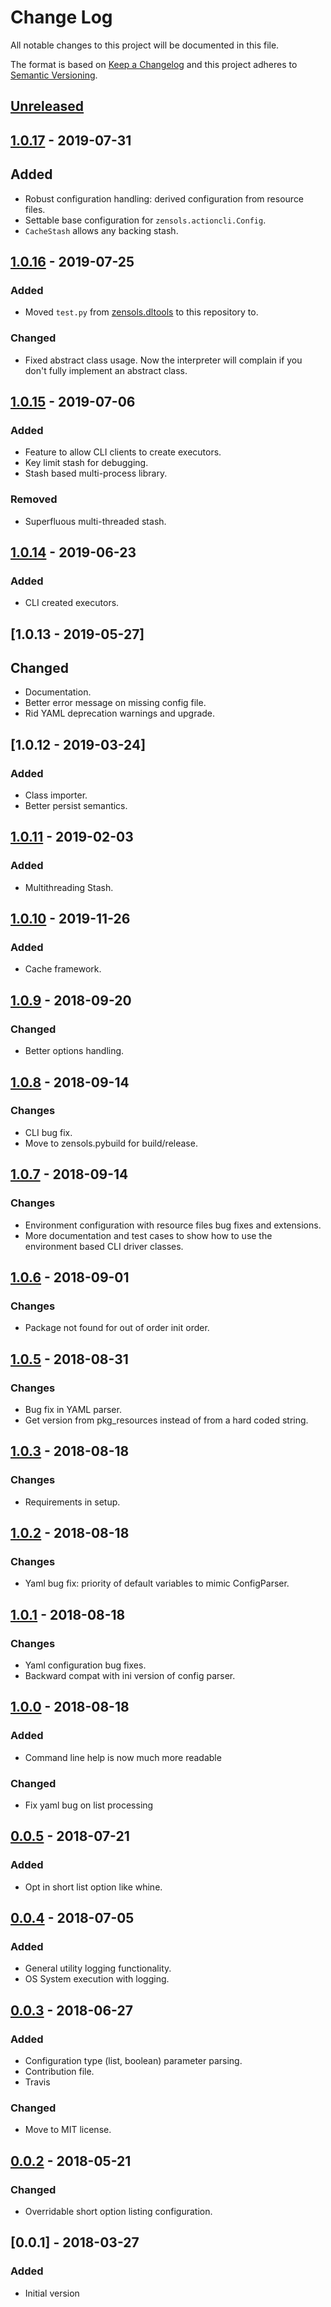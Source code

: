 # Change Log
All notable changes to this project will be documented in this file.

The format is based on [Keep a Changelog](http://keepachangelog.com/)
and this project adheres to [Semantic Versioning](http://semver.org/).


## [Unreleased]


## [1.0.17] - 2019-07-31
## Added
- Robust configuration handling: derived configuration from resource files.
- Settable base configuration for `zensols.actioncli.Config`.
- `CacheStash` allows any backing stash.


## [1.0.16] - 2019-07-25
### Added
- Moved `test.py` from [zensols.dltools] to this repository to.

### Changed
- Fixed abstract class usage.  Now the interpreter will complain if you don't
  fully implement an abstract class.


## [1.0.15] - 2019-07-06
### Added
- Feature to allow CLI clients to create executors.
- Key limit stash for debugging.
- Stash based multi-process library.
### Removed
- Superfluous multi-threaded stash.


## [1.0.14] - 2019-06-23
### Added
- CLI created executors.


## [1.0.13 - 2019-05-27]
## Changed
- Documentation.
- Better error message on missing config file.
- Rid YAML deprecation warnings and upgrade.


## [1.0.12 - 2019-03-24]
### Added 
- Class importer.
- Better persist semantics.


## [1.0.11] - 2019-02-03
### Added
- Multithreading Stash.


## [1.0.10] - 2019-11-26
### Added
- Cache framework.


## [1.0.9] - 2018-09-20
### Changed
- Better options handling.


## [1.0.8] - 2018-09-14
### Changes
- CLI bug fix.
- Move to zensols.pybuild for build/release.


## [1.0.7] - 2018-09-14
### Changes
- Environment configuration with resource files bug fixes and extensions.
- More documentation and test cases to show how to use the environment based
  CLI driver classes.


## [1.0.6] - 2018-09-01
### Changes
- Package not found for out of order init order.


## [1.0.5] - 2018-08-31
### Changes
- Bug fix in YAML parser.
- Get version from pkg_resources instead of from a hard coded string.


## [1.0.3] - 2018-08-18
### Changes
- Requirements in setup.


## [1.0.2] - 2018-08-18
### Changes
- Yaml bug fix: priority of default variables to mimic ConfigParser.


## [1.0.1] - 2018-08-18
### Changes
- Yaml configuration bug fixes.
- Backward compat with ini version of config parser.


## [1.0.0] - 2018-08-18
### Added
- Command line help is now much more readable

### Changed
- Fix yaml bug on list processing


## [0.0.5] - 2018-07-21
### Added
- Opt in short list option like whine.


## [0.0.4] - 2018-07-05
### Added
- General utility logging functionality.
- OS System execution with logging.


## [0.0.3] - 2018-06-27
### Added
- Configuration type (list, boolean) parameter parsing.
- Contribution file.
- Travis

### Changed
- Move to MIT license.


## [0.0.2] - 2018-05-21
### Changed
- Overridable short option listing configuration.


## [0.0.1] - 2018-03-27
### Added
- Initial version


[Unreleased]: https://github.com/plandes/actioncli/compare/v1.0.17...HEAD
[1.0.17]: https://github.com/plandes/actioncli/compare/v1.0.16...v1.0.17
[1.0.16]: https://github.com/plandes/actioncli/compare/v1.0.15...v1.0.16
[1.0.15]: https://github.com/plandes/actioncli/compare/v1.0.14...v1.0.15
[1.0.14]: https://github.com/plandes/actioncli/compare/v1.0.13...v1.0.14
[1.0.13]: https://github.com/plandes/actioncli/compare/v1.0.12...v1.0.13
[1.0.12]: https://github.com/plandes/actioncli/compare/v1.0.11...v1.0.12
[1.0.11]: https://github.com/plandes/actioncli/compare/v1.0.10...v1.0.11
[1.0.10]: https://github.com/plandes/actioncli/compare/v1.0.9...v1.0.10
[1.0.9]: https://github.com/plandes/actioncli/compare/v1.0.8...v1.0.9
[1.0.8]: https://github.com/plandes/actioncli/compare/v1.0.7...v1.0.8
[1.0.7]: https://github.com/plandes/actioncli/compare/v1.0.6...v1.0.7
[1.0.6]: https://github.com/plandes/actioncli/compare/v1.0.5...v1.0.6
[1.0.5]: https://github.com/plandes/actioncli/compare/v1.0.4...v1.0.5
[1.0.4]: https://github.com/plandes/actioncli/compare/v1.0.3...v1.0.4
[1.0.3]: https://github.com/plandes/actioncli/compare/v1.0.2...v1.0.3
[1.0.2]: https://github.com/plandes/actioncli/compare/v1.0.1...v1.0.2
[1.0.1]: https://github.com/plandes/actioncli/compare/v1.0.0...v1.0.1
[1.0.0]: https://github.com/plandes/actioncli/compare/v0.0.6...v1.0.0
[0.0.5]: https://github.com/plandes/actioncli/compare/v0.0.4...v0.0.5
[0.0.4]: https://github.com/plandes/actioncli/compare/v0.0.3...v0.0.4
[0.0.3]: https://github.com/plandes/actioncli/compare/v0.0.2...v0.0.3
[0.0.2]: https://github.com/plandes/actioncli/compare/v0.0.1...v0.0.2

[zensols.dltools]: https://github.com/plandes/dltools
